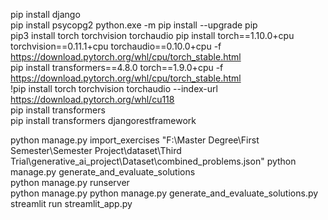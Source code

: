 pip install django   
pip install psycopg2 
python.exe -m pip install --upgrade pip  
pip3 install torch torchvision torchaudio 
pip install torch==1.10.0+cpu torchvision==0.11.1+cpu torchaudio==0.10.0+cpu -f https://download.pytorch.org/whl/cpu/torch_stable.html                                                               
 pip install transformers==4.8.0 torch==1.9.0+cpu -f https://download.pytorch.org/whl/cpu/torch_stable.html                                                                                           
!pip install torch torchvision torchaudio --index-url https://download.pytorch.org/whl/cu118                                                        
 pip install transformers  
pip install transformers djangorestframework

 
 python manage.py import_exercises "F:\Master Degree\First Semester\Semester Project\dataset\Third Trial\generative_ai_project\Dataset\combined_problems.json"
 python manage.py generate_and_evaluate_solutions  
 python manage.py runserver  
python manage.py python manage.py generate_and_evaluate_solutions.py         
streamlit run streamlit_app.py   
